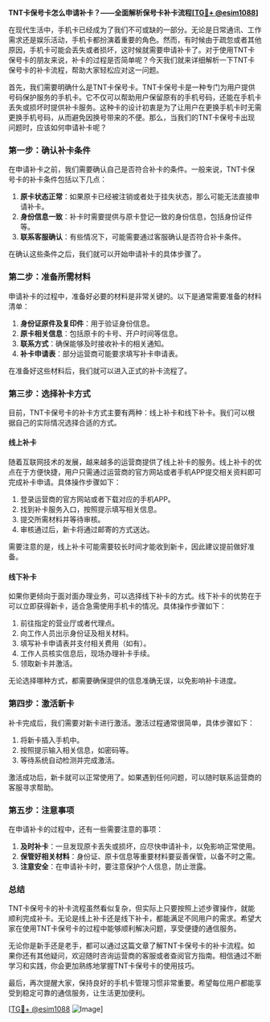 **TNT卡保号卡怎么申请补卡？——全面解析保号卡补卡流程[[TG💪+ @esim1088](https://t.me/s/esim1088)]**

在现代生活中，手机卡已经成为了我们不可或缺的一部分。无论是日常通讯、工作需求还是娱乐活动，手机卡都扮演着重要的角色。然而，有时候由于疏忽或者其他原因，手机卡可能会丢失或者损坏，这时候就需要申请补卡了。对于使用TNT卡保号卡的朋友来说，补卡的过程是否简单呢？今天我们就来详细解析一下TNT卡保号卡的补卡流程，帮助大家轻松应对这一问题。

首先，我们需要明确什么是TNT卡保号卡。TNT卡保号卡是一种专门为用户提供号码保护服务的手机卡。它不仅可以帮助用户保留原有的手机号码，还能在手机卡丢失或损坏时提供补卡服务。这种卡的设计初衷是为了让用户在更换手机卡时无需更换手机号码，从而避免因换号带来的不便。那么，当我们的TNT卡保号卡出现问题时，应该如何申请补卡呢？

### **第一步：确认补卡条件**
在申请补卡之前，我们需要确认自己是否符合补卡的条件。一般来说，TNT卡保号卡的补卡条件包括以下几点：
1. **原卡状态正常**：如果原卡已经被注销或者处于挂失状态，那么可能无法直接申请补卡。
2. **身份信息一致**：补卡时需要提供与原卡登记一致的身份信息，包括身份证件等。
3. **联系客服确认**：有些情况下，可能需要通过客服确认是否符合补卡条件。

在确认这些条件之后，我们就可以开始申请补卡的具体步骤了。

### **第二步：准备所需材料**
申请补卡的过程中，准备好必要的材料是非常关键的。以下是通常需要准备的材料清单：
1. **身份证原件及复印件**：用于验证身份信息。
2. **原卡相关信息**：包括原卡的卡号、开户时间等信息。
3. **联系方式**：确保能够及时接收补卡的相关通知。
4. **补卡申请表**：部分运营商可能要求填写补卡申请表。

在准备好这些材料后，我们就可以进入正式的补卡流程了。

### **第三步：选择补卡方式**
目前，TNT卡保号卡的补卡方式主要有两种：线上补卡和线下补卡。我们可以根据自己的实际情况选择合适的方式。

#### **线上补卡**
随着互联网技术的发展，越来越多的运营商提供了线上补卡的服务。线上补卡的优点在于方便快捷，用户只需通过运营商的官方网站或者手机APP提交相关资料即可完成补卡申请。具体操作步骤如下：
1. 登录运营商的官方网站或者下载对应的手机APP。
2. 找到补卡服务入口，按照提示填写相关信息。
3. 提交所需材料并等待审核。
4. 审核通过后，新卡将通过邮寄的方式送达。

需要注意的是，线上补卡可能需要较长时间才能收到新卡，因此建议提前做好准备。

#### **线下补卡**
如果你更倾向于面对面办理业务，可以选择线下补卡的方式。线下补卡的优势在于可以立即获得新卡，适合急需使用手机卡的情况。具体操作步骤如下：
1. 前往指定的营业厅或者代理点。
2. 向工作人员出示身份证及相关材料。
3. 填写补卡申请表并支付相关费用（如有）。
4. 工作人员核实信息后，现场办理补卡手续。
5. 领取新卡并激活。

无论选择哪种方式，都需要确保提供的信息准确无误，以免影响补卡进度。

### **第四步：激活新卡**
补卡完成后，我们需要对新卡进行激活。激活过程通常很简单，具体步骤如下：
1. 将新卡插入手机中。
2. 按照提示输入相关信息，如密码等。
3. 等待系统自动检测并完成激活。

激活成功后，新卡就可以正常使用了。如果遇到任何问题，可以随时联系运营商的客服寻求帮助。

### **第五步：注意事项**
在申请补卡的过程中，还有一些需要注意的事项：
1. **及时补卡**：一旦发现原卡丢失或损坏，应尽快申请补卡，以免影响正常使用。
2. **保管好相关材料**：身份证、原卡信息等重要材料要妥善保管，以备不时之需。
3. **注意安全**：在申请补卡时，要注意保护个人信息，防止泄露。

### **总结**
TNT卡保号卡的补卡流程虽然看似复杂，但实际上只要按照上述步骤操作，就能顺利完成补卡。无论是线上补卡还是线下补卡，都能满足不同用户的需求。希望大家在使用TNT卡保号卡的过程中能够顺利解决问题，享受便捷的通信服务。

无论你是新手还是老手，都可以通过这篇文章了解TNT卡保号卡的补卡流程。如果你还有其他疑问，欢迎随时咨询运营商的客服或者查阅官方指南。相信通过不断学习和实践，你会更加熟练地掌握TNT卡保号卡的使用技巧。

最后，再次提醒大家，保持良好的手机卡管理习惯非常重要。希望每位用户都能享受到稳定可靠的通信服务，让生活更加便利。

[[TG💪+ @esim1088](https://t.me/s/esim1088) ![Image](https://i.postimg.cc/4NQfJmqS/Snipaste-2025-05-13-00-14-12.png)]